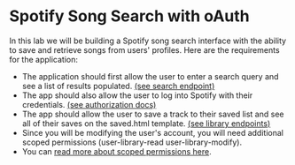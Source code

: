 # Spotify Song Search with oAuth

In this lab we will be building a Spotify song search interface with the ability to save and retrieve songs from users' profiles. Here are the requirements for the application:

- The application should first allow the user to enter a search query and see a list of results populated. [(see search endpoint)](https://developer.spotify.com/web-api/search-item/)
- The app should also allow the user to log into Spotify with their credentials. [(see authorization docs)](https://developer.spotify.com/web-api/authorization-guide/)
- The app should allow the user to save a track to their saved list and see all of their saves on the saved.html template. [(see library endpoints)](https://developer.spotify.com/web-api/library-endpoints/)
- Since you will be modifying the user's account, you will need additional scoped permissions (user-library-read user-library-modify).
- You can [read more about scoped permissions here](https://developer.spotify.com/web-api/using-scopes/).